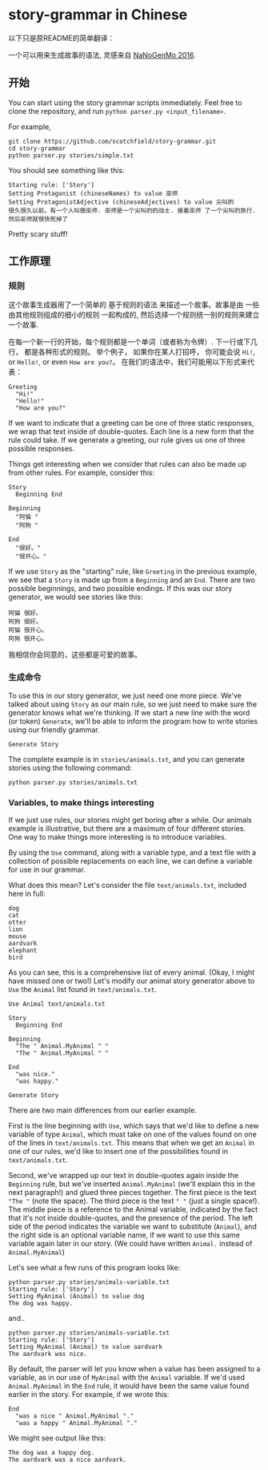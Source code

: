 # story-grammar in Chinese
以下只是原README的简单翻译：

一个可以用来生成故事的语法, 灵感来自 [NaNoGenMo 2016](https://github.com/NaNoGenMo/2016/).

## 开始
You can start using the story grammar scripts immediately. Feel free to clone the repository, and run `python parser.py <input_filename>`.

For example,

    git clone https://github.com/scotchfield/story-grammar.git
    cd story-grammar
    python parser.py stories/simple.txt

You should see something like this:

    Starting rule: ['Story']
    Setting Protagonist (chineseNames) to value 巫师
    Setting ProtagonistAdjective (chineseAdjectives) to value 尖叫的
    很久很久以前，有一个人叫做巫师. 巫师是一个尖叫的的战士. 接着巫师 了一个尖叫的旅行. 然后巫师就很快死掉了

Pretty scary stuff!

## 工作原理

### 规则

这个故事生成器用了一个简单的 基于规则的语法 来描述一个故事。故事是由 一些由其他规则组成的细小的规则 一起构成的, 然后选择一个规则统一别的规则来建立一个故事.

在每一个新一行的开始，每个规则都是一个单词（或者称为令牌）. 下一行或下几行， 都是各种形式的规则。 举个例子， 如果你在某人打招呼， 你可能会说 `Hi!`, or `Hello!`, or even `How are you?`。 在我们的语法中，我们可能用以下形式来代表：

    Greeting
      "Hi!"
      "Hello!"
      "How are you?"

If we want to indicate that a greeting can be one of three static responses, we wrap that text inside of double-quotes. Each line is a new form that the rule could take. If we generate a greeting, our rule gives us one of three possible responses.

Things get interesting when we consider that rules can also be made up from other rules. For example, consider this:

    Story
      Beginning End

    Beginning
      "阿猫 "
      "阿狗 "

    End
      "很好。"
      "很开心。"

If we use `Story` as the "starting" rule, like `Greeting` in the previous example, we see that a `Story` is made up from a `Beginning` and an `End`. There are two possible beginnings, and two possible endings. If this was our story generator, we would see stories like this:

    阿猫 很好。
    阿狗 很好。
    阿猫 很开心。
    阿狗 很开心。

我相信你会同意的，这些都是可爱的故事。

### 生成命令

To use this in our story generator, we just need one more piece. We've talked about using `Story` as our main rule, so we just need to make sure the generator knows what we're thinking. If we start a new line with the word (or token) `Generate`, we'll be able to inform the program how to write stories using our friendly grammar.

    Generate Story

The complete example is in `stories/animals.txt`, and you can generate stories using the following command:

    python parser.py stories/animals.txt

### Variables, to make things interesting

If we just use rules, our stories might get boring after a while. Our animals example is illustrative, but there are a maximum of four different stories. One way to make things more interesting is to introduce variables.

By using the `Use` command, along with a variable type, and a text file with a collection of possible replacements on each line, we can define a variable for use in our grammar.

What does this mean? Let's consider the file `text/animals.txt`, included here in full:

    dog
    cat
    otter
    lion
    mouse
    aardvark
    elephant
    bird

As you can see, this is a comprehensive list of every animal. (Okay, I might have missed one or two!) Let's modify our animal story generator above to `Use` the `Animal` list found in `text/animals.txt`.

    Use Animal text/animals.txt

    Story
      Beginning End

    Beginning
      "The " Animal.MyAnimal " "
      "The " Animal.MyAnimal " "

    End
      "was nice."
      "was happy."

    Generate Story

There are two main differences from our earlier example.

First is the line beginning with `Use`, which says that we'd like to define a new variable of type `Animal`, which must take on one of the values found on one of the lines in `text/animals.txt`. This means that when we get an `Animal` in one of our rules, we'd like to insert one of the possibilities found in `text/animals.txt`.

Second, we've wrapped up our text in double-quotes again inside the `Beginning` rule, but we've inserted `Animal.MyAnimal` (we'll explain this in the next paragraph!) and glued three pieces together. The first piece is the text `"The "` (note the space). The third piece is the text `" "` (just a single space!). The middle piece is a reference to the Animal variable, indicated by the fact that it's not inside double-quotes, and the presence of the period. The left side of the period indicates the variable we want to substitute (`Animal`), and the right side is an optional variable name, if we want to use this same variable again later in our story. (We could have written `Animal.` instead of `Animal.MyAnimal`)

Let's see what a few runs of this program looks like:

    python parser.py stories/animals-variable.txt
    Starting rule: ['Story']
    Setting MyAnimal (Animal) to value dog
    The dog was happy.

and..

    python parser.py stories/animals-variable.txt
    Starting rule: ['Story']
    Setting MyAnimal (Animal) to value aardvark
    The aardvark was nice.

By default, the parser will let you know when a value has been assigned to a variable, as in our use of `MyAnimal` with the `Animal` variable. If we'd used `Animal.MyAnimal` in the `End` rule, it would have been the same value found earlier in the story. For example, if we wrote this:

    End
      "was a nice " Animal.MyAnimal "."
      "was a happy " Animal.MyAnimal "."

We might see output like this:

    The dog was a happy dog.
    The aardvark was a nice aardvark.
